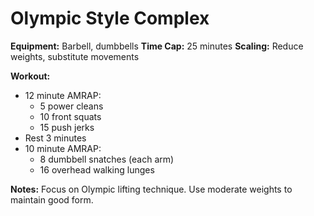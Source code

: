 # Olympic Style Complex

**Equipment:** Barbell, dumbbells
**Time Cap:** 25 minutes
**Scaling:** Reduce weights, substitute movements

**Workout:**
- 12 minute AMRAP:
  - 5 power cleans
  - 10 front squats
  - 15 push jerks
- Rest 3 minutes
- 10 minute AMRAP:
  - 8 dumbbell snatches (each arm)
  - 16 overhead walking lunges

**Notes:**
Focus on Olympic lifting technique. Use moderate weights to maintain good form.